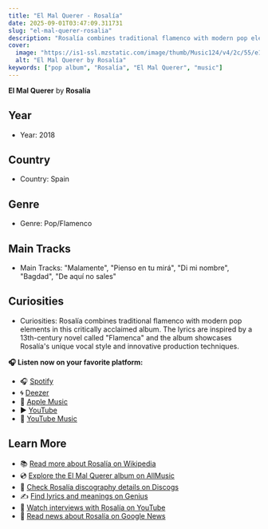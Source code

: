 ```yaml
---
title: "El Mal Querer - Rosalía"
date: 2025-09-01T03:47:09.311731
slug: "el-mal-querer-rosalia"
description: "Rosalía combines traditional flamenco with modern pop elements in this critically acclaimed album."
cover:
  image: "https://is1-ssl.mzstatic.com/image/thumb/Music124/v4/2c/55/e1/2c55e13f-15d8-1c7c-1826-c5fa55deaa8f/886447217139.jpg/500x500bb.jpg"
  alt: "El Mal Querer by Rosalía"
keywords: ["pop album", "Rosalía", "El Mal Querer", "music"]
---
```


**El Mal Querer** by **Rosalía**
## Year
- Year: 2018
## Country
- Country: Spain
## Genre
- Genre: Pop/Flamenco
## Main Tracks
- Main Tracks: "Malamente", "Pienso en tu mirá", "Di mi nombre", "Bagdad", "De aquí no sales"
## Curiosities
- Curiosities: Rosalía combines traditional flamenco with modern pop elements in this critically acclaimed album. The lyrics are inspired by a 13th-century novel called "Flamenca" and the album showcases Rosalía's unique vocal style and innovative production techniques.



**🎧 Listen now on your favorite platform:**

- 🎧 [Spotify](https://open.spotify.com/search/El%20Mal%20Querer%20Rosal%C3%ADa)
- 🌀 [Deezer](https://www.deezer.com/search/El%20Mal%20Querer%20Rosal%C3%ADa)
- 🍎 [Apple Music](https://music.apple.com/search?term=El%20Mal%20Querer%20Rosal%C3%ADa)
- ▶️ [YouTube](https://www.youtube.com/results?search_query=El%20Mal%20Querer%20Rosal%C3%ADa)
- 🎵 [YouTube Music](https://music.youtube.com/search?q=El%20Mal%20Querer%20Rosal%C3%ADa)

## Learn More

- 📚 [Read more about Rosalía on Wikipedia](https://en.wikipedia.org/wiki/Rosal%C3%ADa)
- 💿 [Explore the El Mal Querer album on AllMusic](https://www.allmusic.com/search/albums/El+Mal+Querer)
- 📀 [Check Rosalía discography details on Discogs](https://www.discogs.com/search/?q=El+Mal+Querer+Rosal%C3%ADa&type=all)
- ✍️ [Find lyrics and meanings on Genius](https://genius.com/search?q=El+Mal+Querer%20Rosal%C3%ADa)
- 🎤 [Watch interviews with Rosalía on YouTube](https://www.youtube.com/results?search_query=Rosalía+interview)
- 📰 [Read news about Rosalía on Google News](https://news.google.com/search?q=Rosalía)